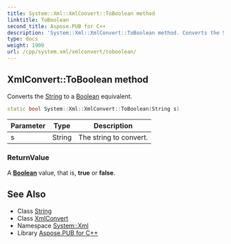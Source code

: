 ```yaml
---
title: System::Xml::XmlConvert::ToBoolean method
linktitle: ToBoolean
second_title: Aspose.PUB for C++
description: 'System::Xml::XmlConvert::ToBoolean method. Converts the String to a Boolean equivalent in C++.'
type: docs
weight: 1900
url: /cpp/system.xml/xmlconvert/toboolean/
---
```

## XmlConvert::ToBoolean method


Converts the [String](../../../system/string/) to a [Boolean](../../../system/boolean/) equivalent.

```cpp
static bool System::Xml::XmlConvert::ToBoolean(String s)
```


| Parameter | Type | Description |
| --- | --- | --- |
| s | String | The string to convert. |

### ReturnValue

A **[Boolean](../../../system/boolean/)** value, that is, **true** or **false**.

## See Also

* Class [String](../../../system/string/)
* Class [XmlConvert](../)
* Namespace [System::Xml](../../)
* Library [Aspose.PUB for C++](../../../)
